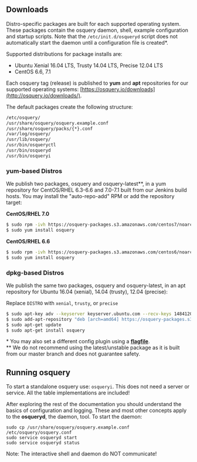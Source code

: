 ## Downloads

Distro-specific packages are built for each supported operating system.
These packages contain the osquery daemon, shell, example configuration and startup scripts. Note that the `/etc/init.d/osqueryd` script does not automatically start the daemon until a configuration file is created*.

Supported distributions for package installs are:

- Ubuntu Xenial 16.04 LTS, Trusty 14.04 LTS, Precise 12.04 LTS
- CentOS 6.6, 7.1

Each osquery tag (release) is published to **yum** and **apt** repositories for our supported operating systems: [https://osquery.io/downloads](http://osquery.io/downloads/).

The default packages create the following structure:

```sh
/etc/osquery/
/usr/share/osquery/osquery.example.conf
/usr/share/osquery/packs/{*}.conf
/var/log/osquery/
/usr/lib/osquery/
/usr/bin/osqueryctl
/usr/bin/osqueryd
/usr/bin/osqueryi
```

### yum-based Distros

We publish two packages, osquery and osquery-latest**, in a yum repository for CentOS/RHEL 6.3-6.6 and 7.0-7.1 built from our Jenkins build hosts. You may install the "auto-repo-add" RPM or add the repository target:

**CentOS/RHEL 7.0**

```sh
$ sudo rpm -ivh https://osquery-packages.s3.amazonaws.com/centos7/noarch/osquery-s3-centos7-repo-1-0.0.noarch.rpm
$ sudo yum install osquery
```

**CentOS/RHEL 6.6**

```sh
$ sudo rpm -ivh https://osquery-packages.s3.amazonaws.com/centos6/noarch/osquery-s3-centos6-repo-1-0.0.noarch.rpm
$ sudo yum install osquery
```

### dpkg-based Distros

We publish the same two packages, osquery and osquery-latest, in an apt repository for Ubuntu 16.04 (xenial), 14.04 (trusty), 12.04 (precise):

Replace `DISTRO` with `xenial`, `trusty`, or `precise`

```sh
$ sudo apt-key adv --keyserver keyserver.ubuntu.com --recv-keys 1484120AC4E9F8A1A577AEEE97A80C63C9D8B80B
$ sudo add-apt-repository "deb [arch=amd64] https://osquery-packages.s3.amazonaws.com/DISTRO DISTRO main"
$ sudo apt-get update
$ sudo apt-get install osquery
```

\* You may also set a different config plugin using a [**flagfile**](../installation/cli-flags.md).<br />
\** We do not recommend using the latest/unstable package as it is built
from our master branch and does not guarantee safety.

## Running osquery

To start a standalone osquery use: `osqueryi`. This does not need a server or service. All the table implementations are included!

After exploring the rest of the documentation you should understand the basics of configuration and logging. These and most other concepts apply to the **osqueryd**, the daemon, tool. To start the daemon:

```
sudo cp /usr/share/osquery/osquery.example.conf /etc/osquery/osquery.conf
sudo service osqueryd start
sudo service osqueryd status
```

Note: The interactive shell and daemon do NOT communicate!
